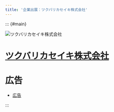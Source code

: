 ```yaml
---
title: '企業出展：ツクバリカセイキ株式会社'
---
```


::: {#main}

![ツクバリカセイキ株式会社](images/sponsors/trs.png)

# [ツクバリカセイキ株式会社](https://www.trs-jp.com/)

<!--
# 機器展示 <i class="fas fa-flask"></i>

機器展示の情報 (TBA)

# ランチョンセミナー <i class="fas fa-utensils"></i>

ランチョンセミナーの予定（TBA）

-->

# 広告

- <i class="fas fa-ad"></i> [広告](files/sponsors/trs/ad.pdf)

<!--
# カタログ

- <i class="fas fa-book-open"></i> [コア技術「流体」をベースに性能試験装置・計測に貢献します ー 性能試験システム](files/sponosrs/trs/ad.pdf)
-->

:::
